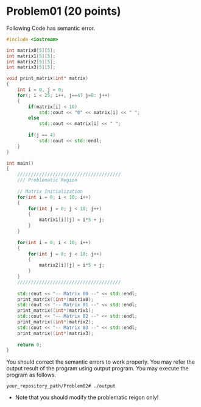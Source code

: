 # Problem01 (20 points)
Following Code has semantic error. 
```C++
#include <iostream>

int matrix0[5][5];
int matrix1[5][5];
int matrix2[5][5];
int matrix3[5][5];

void print_matrix(int* matrix)
{
    int i = 0, j = 0;
    for(; i < 25; i++, j==4? j=0: j++)
    {
        if(matrix[i] < 10)
            std::cout << "0" << matrix[i] << " ";
        else
            std::cout << matrix[i] << " ";
            
        if(j == 4)
            std::cout << std::endl;
    }
}

int main()
{
    //////////////////////////////////////
    /// Problematic Region
    
    // Matrix Initialization
    for(int i = 0; i < 10; i++)
    {
        for(int j = 0; j < 10; j++)
        {
            matrix1[i][j] = i*5 + j;
        }
    }
    
    for(int i = 0; i < 10; i++)
    {
        for(int j = 0; j < 10; j++)
        {
            matrix2[i][j] = i*5 + j;
        }
    }
    //////////////////////////////////////
    
    std::cout << "-- Matrix 00 --" << std::endl;
    print_matrix((int*)matrix0);
    std::cout << "-- Matrix 01 --" << std::endl;
    print_matrix((int*)matrix1);
    std::cout << "-- Matrix 02 --" << std::endl;
    print_matrix((int*)matrix2);
    std::cout << "-- Matrix 03 --" << std::endl;
    print_matrix((int*)matrix3);
    
    return 0;
}

```
You should correct the semantic errors to work properly. 
You may refer the output result of the program using output program.
You may execute the program as follows. 
```
your_repository_path/Problem02# ./output
```

* Note that you should modify the problematic reigon only!